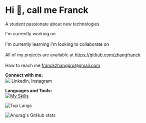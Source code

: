 # **Hi 👋, call me Franck** <br> 
A student passionate about new technologies

I'm currently working on <br><br>
I'm currently learning 
I'm looking to collaborate on <br><br>
All of my projects are available at https://github.com/zhangfranck <br><br>
How to reach me franckzhangpro@gmail.com

**Connect with me:** <br>
<img src="http://www.w3.org/2000/svg">
Linkedin, Instagram


**Languages and Tools:** <br>
[![My Skills](https://skillicons.dev/icons?i=html,css,python,js,php)](https://skillicons.dev)


![Top Langs](https://github-readme-stats.vercel.app/api/top-langs/?username=zhangfranck&hide_progress=none)

![Anurag's GitHub stats](https://github-readme-stats.vercel.app/api?username=zhangfranck&show_icons=true&theme=merko)
